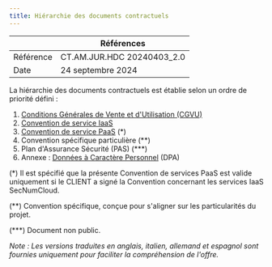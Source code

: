 ```yaml
---
title: Hiérarchie des documents contractuels
---
```


|           | Références                 |
| --------- | -------------------------- |
| Référence | CT.AM.JUR.HDC 20240403_2.0 |
| Date      | 24 septembre 2024          |

La hiérarchie des documents contractuels est établie selon un ordre de priorité défini :

1. [Conditions Générales de Vente et d'Utilisation (CGVU)](cgvu.docx)
2. [Convention de service IaaS](iaas/sla_iaas.docx)
3. [Convention de service PaaS](paas/sla_paas.docx) (*)
4. Convention spécifique particulière (**)
5. Plan d'Assurance Sécurité (PAS) (***)
6. Annexe : [Données à Caractère Personnel](dpa.docx) (DPA)

(*) Il est spécifié que la présente Convention de services PaaS est valide uniquement si le CLIENT a signé la Convention concernant les services IaaS SecNumCloud.

(**) Convention spécifique, conçue pour s'aligner sur les particularités du projet.

(***) Document non public.

_Note : Les versions traduites en anglais, italien, allemand et espagnol sont fournies uniquement pour faciliter la compréhension de l'offre._
